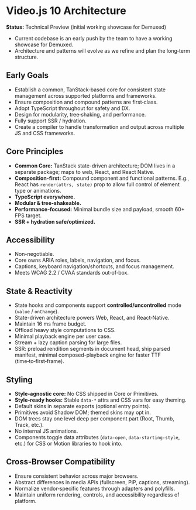 # Video.js 10 Architecture

**Status:** Technical Preview (initial working showcase for Demuxed)

- Current codebase is an early push by the team to have a working showcase for Demuxed.
- Architecture and patterns will evolve as we refine and plan the long‑term structure.

## Early Goals

- Establish a common, TanStack‑based core for consistent state management across supported platforms and frameworks.
- Ensure composition and compound patterns are first‑class.
- Adopt TypeScript throughout for safety and DX.
- Design for modularity, tree‑shaking, and performance.
- Fully support SSR / hydration.
- Create a compiler to handle transformation and output across multiple JS and CSS frameworks.

## Core Principles

- **Common Core:** TanStack state-driven architecture; DOM lives in a separate package; maps to web, React, and React Native.
- **Composition-first:** Compound component and functional patterns. E.g., React has `render(attrs, state)` prop to allow full control of element type or animations.
- **TypeScript everywhere.**
- **Modular & tree-shakeable.**
- **Performance-focused:** Minimal bundle size and payload, smooth 60+ FPS target.
- **SSR + hydration safe/optimized.**

## Accessibility

- Non-negotiable.
- Core owns ARIA roles, labels, navigation, and focus.
- Captions, keyboard navigation/shortcuts, and focus management.
- Meets WCAG 2.2 / CVAA standards out‑of‑box.

## State & Reactivity

- State hooks and components support **controlled/uncontrolled** mode (`value` / `onChange`).
- State-driven architecture powers Web, React, and React‑Native.
- Maintain 16 ms frame budget.
- Offload heavy style computations to CSS.
- Minimal playback engine per user case.
- Stream + lazy caption parsing for large files.
- SSR: preload rendition segments in document head, ship parsed manifest, minimal composed-playback engine for faster TTF (time‑to‑first‑frame).

## Styling

- **Style‑agnostic core:** No CSS shipped in Core or Primitives.
- **Style‑ready hooks:** Stable `data-*` attrs and CSS vars for easy theming.
- Default skins in separate exports (optional entry points).
- Primitives avoid Shadow DOM; themed skins may opt in.
- DOM trees stay one level deep per component part (Root, Thumb, Track, etc.).
- No internal JS animations.
- Components toggle data attributes (`data-open`, `data-starting-style`, etc.) for CSS or Motion libraries to hook into.

## Cross‑Browser Compatibility

- Ensure consistent behavior across major browsers.
- Abstract differences in media APIs (fullscreen, PiP, captions, streaming).
- Normalize vendor‑specific features through adapters and polyfills.
- Maintain uniform rendering, controls, and accessibility regardless of platform.
